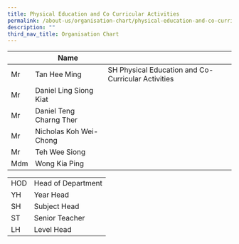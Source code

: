 ```yaml
---
title: Physical Education and Co Curricular Activities
permalink: /about-us/organisation-chart/physical-education-and-co-curricular-activities/
description: ""
third_nav_title: Organisation Chart
---
```

| | Name |  |
| --- | --- | --- |
| Mr | Tan Hee Ming | SH Physical Education and Co-Curricular Activities
| Mr   | Daniel Ling Siong Kiat | |
| Mr  | Daniel Teng Charng Ther |   |
| Mr  | Nicholas Koh Wei-Chong  |   |
| Mr  | Teh Wee Siong |   |
| Mdm | Wong Kia Ping  |

| | |
|---|---|
| HOD | Head of Department |
|  YH | Year Head  |
|  SH | Subject Head  |
|  ST | Senior Teacher  |
|  LH | Level Head  |